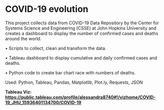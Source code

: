 # COVID-19 evolution


This project collects data from COVID-19 Data Repository by the Center for Systems Science and Engineering (CSSE) at John Hopkins University and creates a dashboard to display the number of confirmed cases and deaths around the world.

•	Scripts to collect, clean and transform the data.

•	Tableau dashboard to display cumulative and daily confirmed cases and deaths. 

•	Python code to create bar chart race with numbers of deaths.

Used: Python, Tableau, Pandas, Matplotlib, Plot.ly, Requests, JSON

<b>Tableau Viz:
https://public.tableau.com/profile/alessandra8740#!/vizhome/COVID-19_JHU_15936401134700/COVID-19
